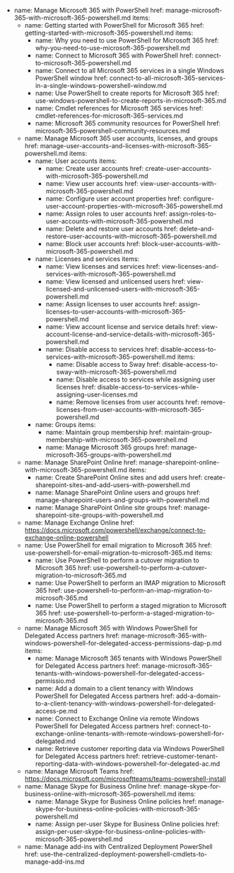 ﻿- name: Manage Microsoft 365 with PowerShell
  href: manage-microsoft-365-with-microsoft-365-powershell.md
  items: 
    - name: Getting started with PowerShell for Microsoft 365
      href: getting-started-with-microsoft-365-powershell.md
      items: 
        - name: Why you need to use PowerShell for Microsoft 365
          href: why-you-need-to-use-microsoft-365-powershell.md
        - name: Connect to Microsoft 365 with PowerShell
          href: connect-to-microsoft-365-powershell.md
        - name: Connect to all Microsoft 365 services in a single Windows PowerShell window
          href: connect-to-all-microsoft-365-services-in-a-single-windows-powershell-window.md
        - name: Use PowerShell to create reports for Microsoft 365
          href: use-windows-powershell-to-create-reports-in-microsoft-365.md
        - name: Cmdlet references for Microsoft 365 services
          href: cmdlet-references-for-microsoft-365-services.md
        - name: Microsoft 365 community resources for PowerShell
          href: microsoft-365-powershell-community-resources.md
    - name: Manage Microsoft 365 user accounts, licenses, and groups
      href: manage-user-accounts-and-licenses-with-microsoft-365-powershell.md
      items: 
        - name: User accounts
          items: 
            - name: Create user accounts
              href: create-user-accounts-with-microsoft-365-powershell.md
            - name: View user accounts
              href: view-user-accounts-with-microsoft-365-powershell.md
            - name: Configure user account properties
              href: configure-user-account-properties-with-microsoft-365-powershell.md
            - name: Assign roles to user accounts
              href: assign-roles-to-user-accounts-with-microsoft-365-powershell.md
            - name: Delete and restore user accounts
              href: delete-and-restore-user-accounts-with-microsoft-365-powershell.md
            - name: Block user accounts
              href: block-user-accounts-with-microsoft-365-powershell.md
        - name: Licenses and services
          items: 
            - name: View licenses and services
              href: view-licenses-and-services-with-microsoft-365-powershell.md
            - name: View licensed and unlicensed users
              href: view-licensed-and-unlicensed-users-with-microsoft-365-powershell.md
            - name: Assign licenses to user accounts
              href: assign-licenses-to-user-accounts-with-microsoft-365-powershell.md
            - name: View account license and service details
              href: view-account-license-and-service-details-with-microsoft-365-powershell.md
            - name: Disable access to services
              href: disable-access-to-services-with-microsoft-365-powershell.md
              items: 
                - name: Disable access to Sway
                  href: disable-access-to-sway-with-microsoft-365-powershell.md
                - name: Disable access to services while assigning user licenses
                  href: disable-access-to-services-while-assigning-user-licenses.md
                - name: Remove licenses from user accounts
                  href: remove-licenses-from-user-accounts-with-microsoft-365-powershell.md
        - name: Groups
          items: 
            - name: Maintain group membership
              href: maintain-group-membership-with-microsoft-365-powershell.md
            - name: Manage Microsoft 365 groups
              href: manage-microsoft-365-groups-with-powershell.md
    - name: Manage SharePoint Online
      href: manage-sharepoint-online-with-microsoft-365-powershell.md
      items: 
        - name: Create SharePoint Online sites and add users
          href: create-sharepoint-sites-and-add-users-with-powershell.md
        - name: Manage SharePoint Online users and groups
          href: manage-sharepoint-users-and-groups-with-powershell.md
        - name: Manage SharePoint Online site groups
          href: manage-sharepoint-site-groups-with-powershell.md
    - name: Manage Exchange Online
      href: https://docs.microsoft.com/powershell/exchange/connect-to-exchange-online-powershell
    - name: Use PowerShell for email migration to Microsoft 365
      href: use-powershell-for-email-migration-to-microsoft-365.md
      items: 
        - name: Use PowerShell to perform a cutover migration to Microsoft 365
          href: use-powershell-to-perform-a-cutover-migration-to-microsoft-365.md
        - name: Use PowerShell to perform an IMAP migration to Microsoft 365
          href: use-powershell-to-perform-an-imap-migration-to-microsoft-365.md
        - name: Use PowerShell to perform a staged migration to Microsoft 365
          href: use-powershell-to-perform-a-staged-migration-to-microsoft-365.md
    - name: Manage Microsoft 365 with Windows PowerShell for Delegated Access partners
      href: manage-microsoft-365-with-windows-powershell-for-delegated-access-permissions-dap-p.md
      items: 
        - name: Manage Microsoft 365 tenants with Windows PowerShell for Delegated Access partners
          href: manage-microsoft-365-tenants-with-windows-powershell-for-delegated-access-permissio.md
        - name: Add a domain to a client tenancy with Windows PowerShell for Delegated Access partners
          href: add-a-domain-to-a-client-tenancy-with-windows-powershell-for-delegated-access-pe.md
        - name: Connect to Exchange Online via remote Windows PowerShell for Delegated Access partners
          href: connect-to-exchange-online-tenants-with-remote-windows-powershell-for-delegated.md
        - name: Retrieve customer reporting data via Windows PowerShell for Delegated Access partners
          href: retrieve-customer-tenant-reporting-data-with-windows-powershell-for-delegated-ac.md
    - name: Manage Microsoft Teams
      href: https://docs.microsoft.com/microsoftteams/teams-powershell-install
    - name: Manage Skype for Business Online
      href: manage-skype-for-business-online-with-microsoft-365-powershell.md
      items: 
        - name: Manage Skype for Business Online policies
          href: manage-skype-for-business-online-policies-with-microsoft-365-powershell.md
        - name: Assign per-user Skype for Business Online policies
          href: assign-per-user-skype-for-business-online-policies-with-microsoft-365-powershell.md
    - name: Manage add-ins with Centralized Deployment PowerShell
      href: use-the-centralized-deployment-powershell-cmdlets-to-manage-add-ins.md
